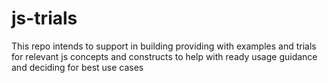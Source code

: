 # js-trials

This repo intends to support in building providing with examples and trials for relevant js concepts and constructs to help with ready usage guidance and deciding for best use cases
